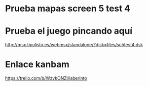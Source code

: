 # Prueba mapas screen 5 test 4
# Prueba el juego pincando aquí
http://msx.tipolisto.es/webmsx/standalone/?disk=files/sc5test4.dsk

# Enlace kanbam
https://trello.com/b/WzvkONZl/laberinto